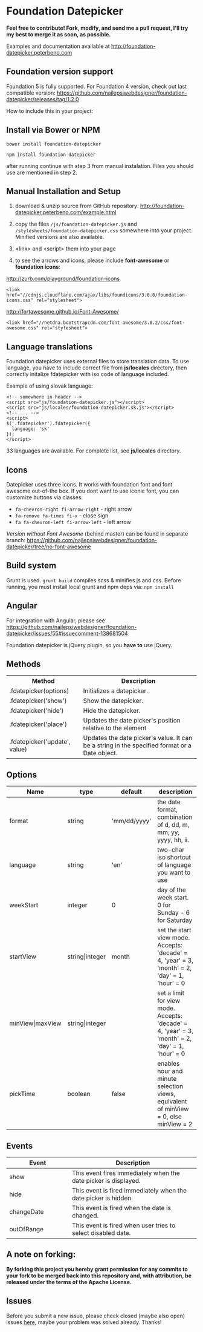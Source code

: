 Foundation Datepicker
=====================

**Feel free to contribute! Fork, modify, and send me a pull request, I'll try my best to merge it as soon, as possible.**

Examples and documentation available at http://foundation-datepicker.peterbeno.com

Foundation version support
-------------------
Foundation 5 is fully supported. For Foundation 4 version, check out last compatible version:
https://github.com/najlepsiwebdesigner/foundation-datepicker/releases/tag/1.2.0


How to include this in your project:

Install via Bower or NPM
-------------------
`bower install foundation-datepicker`

`npm install foundation-datepicker`

after running continue with step 3 from manual instalation. Files you should use are mentioned in step 2.

Manual Installation and Setup
-------------------

1. download & unzip source from GitHub repository:
http://foundation-datepicker.peterbeno.com/example.html

2. copy the files `/js/foundation-datepicker.js` and `/stylesheets/foundation-datepicker.css`
    somewhere into your project. Minified versions are also available.
3. &lt;link&gt; and &lt;script&gt; them into your page

4. to see the arrows and icons, please include **font-awesome** or **foundation icons**:

  http://zurb.com/playground/foundation-icons

  `<link href="//cdnjs.cloudflare.com/ajax/libs/foundicons/3.0.0/foundation-icons.css" rel="stylesheet">`

  http://fortawesome.github.io/Font-Awesome/

  `<link href="//netdna.bootstrapcdn.com/font-awesome/3.0.2/css/font-awesome.css" rel="stylesheet">`

Language translations
-------------------
Foundation datepicker uses external files to store translation data. 
To use language, you have to include correct file from **js/locales** directory, then correctly initalize fdatepicker with iso code of language included. 

Example of using slovak language:
```
<!-- somewhere in header -->
<script src="js/foundation-datepicker.js"></script>
<script src="js/locales/foundation-datepicker.sk.js"></script>
<!-- ... -->
<script>
$('.fdatepicker').fdatepicker({
  language: 'sk'
});
</script>
```

33 languages are available. For complete list, see **js/locales** directory.



Icons
------------------
Datepicker uses three icons. It works with foundation font and font awesome out-of-the box. If you dont want to use iconic font, you can customize buttons via classes:
- `fa-chevron-right fi-arrow-right` - right arrow
- `fa-remove fa-times fi-x` - close sign
- `fa fa-chevron-left fi-arrow-left` - left arrow

*Version without Font Awesome* (behind master) can be found in separate branch:
https://github.com/najlepsiwebdesigner/foundation-datepicker/tree/no-font-awesome

Build system
------------------
Grunt is used.
`grunt build` compiles scss & minifies js and css.
Before running, you must install local grunt and npm deps via:
`npm install`

Angular
------------------
For integration with Angular, please see https://github.com/najlepsiwebdesigner/foundation-datepicker/issues/55#issuecomment-138681504

Foundation datepicker is jQuery plugin, so you **have to** use jQuery.


Methods
------------------
<table>
	<tr>
		<th>Method</th><th>Description</th>
	</tr>
	<tr>
		<td>.fdatepicker(options)</td><td>Initializes a datepicker.</td>
	</tr>
	<tr>
		<td>.fdatepicker('show')</td><td>Show the datepicker.</td>
	</tr>
	<tr>
		<td>.fdatepicker('hide')</td><td>Hide the datepicker.</td>
	</tr>
	<tr>
		<td>.fdatepicker('place')</td><td>Updates the date picker's position relative to the element</td>
	</tr>
	<tr>
		<td>.fdatepicker('update', value)</td><td>Updates the date picker's value. It can be a string in the specified format or a Date object.</td>
	</tr>
</table>

Options
------------------
<table class="table table-bordered table-striped">
	<thead>
		<tr>
			<th style="width: 100px;">Name</th>
			<th style="width: 50px;">type</th>
			<th style="width: 100px;">default</th>
			<th>description</th>
		</tr>
	</thead>
	<tbody>
		<tr>
			<td>format</td>
			<td>string</td>
			<td>'mm/dd/yyyy'</td>
			<td>the date format, combination of d, dd, m, mm, yy, yyyy, hh, ii.</td>
		</tr>
		<tr>
			<td>language</td>
			<td>string</td>
			<td>'en'</td>
			<td>two-char iso shortcut of language you want to use</td>
		</tr>
		<tr>
			<td>weekStart</td>
			<td>integer</td>
			<td>0</td>
			<td>day of the week start. 0 for Sunday - 6 for Saturday</td>
		</tr>
		<tr>
			<td>startView</td>
			<td>string|integer</td>
			<td>month</td>
			<td>set the start view mode. Accepts: 'decade' = 4, 'year' = 3, 'month' = 2, 'day' = 1, 'hour' = 0</td>
		</tr>
		<tr>
			<td>minView|maxView</td>
			<td>string|integer</td>
			<td></td>
			<td>set a limit for view mode. Accepts: 'decade' = 4, 'year' = 3, 'month' = 2, 'day' = 1, 'hour' = 0</td>
		</tr>
		<tr>
			<td>pickTime</td>
			<td>boolean</td>
			<td>false</td>
			<td>enables hour and minute selection views, equivalent of minView = 0, else minView = 2</td>
		</tr>
	</tbody>
</table>

Events
-------------------
<table>
	<thead>
		<tr>
			<th style="width: 150px;">Event</th>
			<th>Description</th>
		</tr>
	</thead>
	<tbody>
		<tr>
			<td>show</td>
			<td>This event fires immediately when the date picker is displayed.</td>
		</tr>
		<tr>
			<td>hide</td>
			<td>This event is fired immediately when the date picker is hidden.</td>
		</tr>
		<tr>
			<td>changeDate</td>
			<td>This event is fired when the date is changed.</td>
		</tr>
		<tr>
			<td>outOfRange</td>
			<td>This event is fired when user tries to select disabled date.</td>
	</tbody>
</table>


A note on forking:
-------------------
**By forking this project you hereby grant permission for any commits to your fork to be merged back into this repository and, with attribution, be released under the terms of the Apache License.**

Issues
-------------------
Before you submit a new issue, please check closed (maybe also open) issues [here](https://github.com/najlepsiwebdesigner/foundation-datepicker/issues?q=is%3Aissue+is%3Aclosed), maybe your problem was solved already. Thanks!
